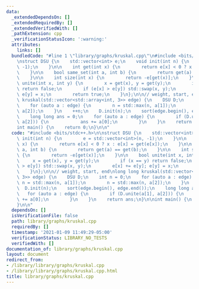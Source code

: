 ```yaml
---
data:
  _extendedDependsOn: []
  _extendedRequiredBy: []
  _extendedVerifiedWith: []
  _pathExtension: cpp
  _verificationStatusIcon: ':warning:'
  attributes:
    links: []
  bundledCode: "#line 1 \"library/graphs/kruskal.cpp\"\n#include <bits/stdc++.h>\n\
    \nstruct DSU {\n    std::vector<int> e;\n    void init(int n) {\n        e = std::vector<int>(n,\
    \ -1);\n    }\n\n    int get(int x) {\n        return e[x] < 0 ? x : e[x] = get(e[x]);\n\
    \    }\n\n    bool same_set(int a, int b) {\n        return get(a) == get(b);\n\
    \    }\n\n    int size(int x) {\n        return -e[get(x)];\n    }\n\n    bool\
    \ unite(int x, int y) {\n        x = get(x), y = get(y);\n        if (x == y)\
    \ return false;\n        if (e[x] > e[y]) std::swap(x, y);\n        e[x] += e[y];\
    \ e[y] = x;\n        return true;\n    }\n};\n\n// weight, start, end\nlong long\
    \ kruskal(std::vector<std::array<int, 3>> edge) {\n    DSU D;\n    int n = 0;\n\
    \    for (auto a : edge) {\n        n = std::max(n, a[1]);\n        n = std::max(n,\
    \ a[2]);\n    }\n    ++n;\n    D.init(n);\n    sort(edge.begin(), edge.end());\n\
    \    long long ans = 0;\n    for (auto a : edge) {\n        if (D.unite(a[1],\
    \ a[2])) {\n            ans += a[0];\n        }\n    }\n    return ans;\n}\n\n\
    int main() {\n    return 0;\n}\n\n"
  code: "#include <bits/stdc++.h>\n\nstruct DSU {\n    std::vector<int> e;\n    void\
    \ init(int n) {\n        e = std::vector<int>(n, -1);\n    }\n\n    int get(int\
    \ x) {\n        return e[x] < 0 ? x : e[x] = get(e[x]);\n    }\n\n    bool same_set(int\
    \ a, int b) {\n        return get(a) == get(b);\n    }\n\n    int size(int x)\
    \ {\n        return -e[get(x)];\n    }\n\n    bool unite(int x, int y) {\n   \
    \     x = get(x), y = get(y);\n        if (x == y) return false;\n        if (e[x]\
    \ > e[y]) std::swap(x, y);\n        e[x] += e[y]; e[y] = x;\n        return true;\n\
    \    }\n};\n\n// weight, start, end\nlong long kruskal(std::vector<std::array<int,\
    \ 3>> edge) {\n    DSU D;\n    int n = 0;\n    for (auto a : edge) {\n       \
    \ n = std::max(n, a[1]);\n        n = std::max(n, a[2]);\n    }\n    ++n;\n  \
    \  D.init(n);\n    sort(edge.begin(), edge.end());\n    long long ans = 0;\n \
    \   for (auto a : edge) {\n        if (D.unite(a[1], a[2])) {\n            ans\
    \ += a[0];\n        }\n    }\n    return ans;\n}\n\nint main() {\n    return 0;\n\
    }\n\n"
  dependsOn: []
  isVerificationFile: false
  path: library/graphs/kruskal.cpp
  requiredBy: []
  timestamp: '2021-01-09 11:49:29-05:00'
  verificationStatus: LIBRARY_NO_TESTS
  verifiedWith: []
documentation_of: library/graphs/kruskal.cpp
layout: document
redirect_from:
- /library/library/graphs/kruskal.cpp
- /library/library/graphs/kruskal.cpp.html
title: library/graphs/kruskal.cpp
---
```


